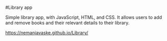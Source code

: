 #Library app

Simple library app, with JavaScript, HTML, and CSS. It allows users to add and remove books and their relevant details to their library.

https://nemanjavaske.github.io/Library/
